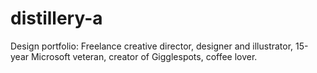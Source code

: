 # distillery-a
Design portfolio:
Freelance creative director, designer and illustrator, 15-year Microsoft veteran, creator of Gigglespots, coffee lover.
